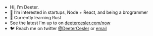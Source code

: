 - Hi, I’m Deeter.
- 💸 I’m interested in startups, Node + React, and being a brogrammer
- 🦀 Currently learning Rust
- See the latest I'm up to on [deetercesler.com/now](https://deetercesler.com/now)
- 🐦 Reach me on twitter [@DeeterCesler](twitter.com/DeeterCesler) or [email](mailto:me+github@deetercesler.com)

<!---
DeeterCesler/DeeterCesler is a ✨ special ✨ repository because its `README.md` (this file) appears on your GitHub profile.
You can click the Preview link to take a look at your changes.
--->
